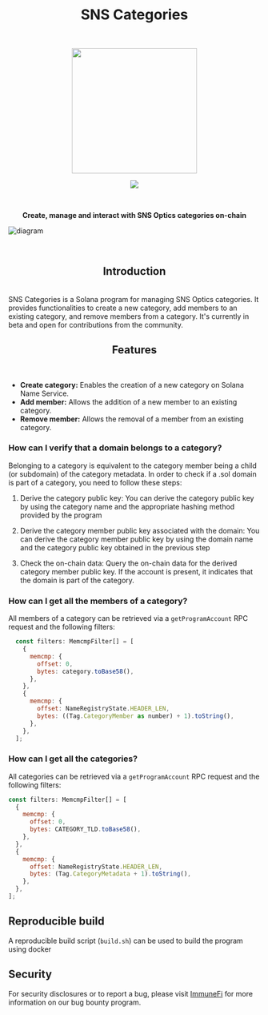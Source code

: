 <h1 align="center">SNS Categories</h1>
<br />
<p align="center">
<img width="250" src="https://i.imgur.com/XkeyxdG.png"/>
</p>
<p align="center">
<a href="https://twitter.com/sns">
<img src="https://img.shields.io/twitter/url?label=SNS&style=social&url=https%3A%2F%2Ftwitter.com%2Fsns">
</a>
</p>
<br />

<p align="center">
<strong>
Create, manage and interact with SNS Optics categories on-chain
</strong>
</p>

![diagram](./assets/diagram.png)

<br />
<h2 align="center">Introduction</h2>
<br />
SNS Categories is a Solana program for managing SNS Optics categories. It provides functionalities to create a new category, add members to an existing category, and remove members from a category. It's currently in beta and open for contributions from the community.

<br />
<h2 align="center">Features</h2>
<br />

- **Create category:** Enables the creation of a new category on Solana Name Service.
- **Add member:** Allows the addition of a new member to an existing category.
- **Remove member:** Allows the removal of a member from an existing category.

### How can I verify that a domain belongs to a category?

Belonging to a category is equivalent to the category member being a child (or subdomain) of the category metadata. In order to check if a .sol domain is part of a category, you need to follow these steps:

1. Derive the category public key: You can derive the category public key by using the category name and the appropriate hashing method provided by the program

2. Derive the category member public key associated with the domain: You can derive the category member public key by using the domain name and the category public key obtained in the previous step

3. Check the on-chain data: Query the on-chain data for the derived category member public key. If the account is present, it indicates that the domain is part of the category.

### How can I get all the members of a category?

All members of a category can be retrieved via a `getProgramAccount` RPC request and the following filters:

```js
  const filters: MemcmpFilter[] = [
    {
      memcmp: {
        offset: 0,
        bytes: category.toBase58(),
      },
    },
    {
      memcmp: {
        offset: NameRegistryState.HEADER_LEN,
        bytes: ((Tag.CategoryMember as number) + 1).toString(),
      },
    },
  ];
```

### How can I get all the categories?

All categories can be retrieved via a `getProgramAccount` RPC request and the following filters:

```js
const filters: MemcmpFilter[] = [
  {
    memcmp: {
      offset: 0,
      bytes: CATEGORY_TLD.toBase58(),
    },
  },
  {
    memcmp: {
      offset: NameRegistryState.HEADER_LEN,
      bytes: (Tag.CategoryMetadata + 1).toString(),
    },
  },
];
```

## Reproducible build

A reproducible build script (`build.sh`) can be used to build the program using docker

## Security

For security disclosures or to report a bug, please visit [ImmuneFi](https://immunefi.com/bounty/sns/) for more information on our bug bounty program.
